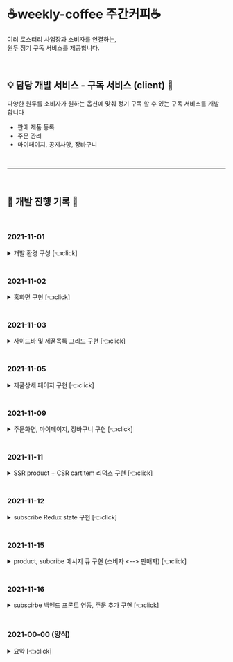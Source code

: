 # ☕weekly-coffee 주간커피☕

여러 로스터리 사업장과 소비자를 연결하는, <br>
원두 정기 구독 서비스를 제공합니다.

<br>

## 💡 담당 개발 서비스 - 구독 서비스 (client) 👤

다양한 원두를 소비자가 원하는 옵션에 맞춰 정기 구독 할 수 있는 구독 서비스를 개발 합니다

- 판매 제품 등록
- 주문 관리
- 마이페이지, 공지사항, 장바구니

<br>

---

<br>

## 🎯 개발 진행 기록 👀

<br>

### 2021-11-01

<details>
<summary>개발 환경 구성 [👈click]</summary>

### **개발 환경 구성**

1. 프로젝트용 Github repository 생성
2. Next.js 설치 및 라이브러리 설치
3. STS Spring boot 프로젝트 생성

</details>

<br>

### 2021-11-02

<details>
<summary>홈화면 구현 [👈click]</summary>

## Front-end

<br>

> - Github commit
>   <br> https://github.com/happyjane210/weekly-coffee/commit/2d869f888b360022bca2dc52e0388d68fbc5d019<br>
> - Develop Issue <br> https://www.notion.so/2021-11-02-cdee37cf621a44ecb3fbc22d1c52a294 <br>

<br>

### 진행 내용

- Next.js 코드 구조와 방식을 익혔습니다.
- 네비게이션바 , 로고 , 메인페이지 등 프론트 개발 기본 구조를 구현했습니다.
  <br>
  <br>

![화면 캡처 2021-11-03 014137](https://user-images.githubusercontent.com/87756895/139917351-34a1abc6-6792-4c9a-a8a5-cb083c86379a.png)
[](url)[](url)

<br>

### 참고 자료

- https://www.koke.kr/
- https://fritz.co.kr/
- https://imagecolorpicker.com/

<br>

---

</details>

<br>

### 2021-11-03

<details>
<summary>사이드바 및 제품목록 그리드 구현 [👈click]</summary>

## Front-end

<br>

> - Github commit
>   <br> https://github.com/happyjane210/weekly-coffee/commit/1912320b8a43f501b10bc21c8cd2af977acd5abb
> - Develop Issue
>   <br> https://www.notion.so/2021-11-03-d56fcedf92d142f9b61657e95a4ce045 <br>

<br>

### 진행 내용

- 왼편 사이드바를 구현했습니다.
- 각 컴포넌트에 import 했던 상단 nav바를 app.tsx 한 곳에 추가해 전역으로 적용되도록 변경하였습니다.
- 상품목록 (products)를 구현했습니다.
  - 그리드 구현 구현을 위해 화장품 오픈 API를 사용해서 제품 목록을 구현했습니다.
  - Next.js 에서 SSR(ServerSideRendering) 방식을 통해 오픈 API 데이터를 화면으로 가져오는 방법을 익혔습니다

<br>

![화면 캡처 2021-11-03 235558](https://user-images.githubusercontent.com/87756895/140133143-77eb0403-0e7e-4c0f-8215-12eb1ff721a1.png)

<br>

### 참고 자료

- <http://makeup-api.herokuapp.com/api/v1/products.json?brand=dior>

<br>

---

</details>

<br>

### 2021-11-05

<details>
<summary> 제품상세 페이지 구현 [👈click]</summary>

## Front-end

<br>

> - Github commit
>   <br> https://github.com/happyjane210/weekly-coffee/commit/d59686d52a778f1a1d31999c35849189d74fb3b9

<br>

- Server Side Rendering 방식으로 api의 id값을 받아 제품 상세페이지로 이동하는 화면을 구현했습니다.
- Order Detail 옵션 선택 창 구현 중입니다.

<br>

![화면 캡처 2021-11-07 220058](https://user-images.githubusercontent.com/87756895/140647230-6c40755c-c518-49bd-89f8-a905324177ad.png)

<br>

---

</details>

<br>

### 2021-11-09

<details>
<summary> 주문화면, 마이페이지, 장바구니 구현 [👈click]</summary>

## Front-end

<br>

> - Github commit
>   <br> https://github.com/happyjane210/weekly-coffee/commit/372552606e609ff9e9b0f6bb10973567eade4682
> - Develop Issue
>   <br> https://www.notion.so/Form-input-form-block-button-ca32c5d35b0941bbb7bdd2a762b3d526

<br>

- 장바구니 | 우측 추천제품 그리드 구현, 기타 정렬 및 버튼과 링크 구현
- 주문화면 | 좌측 각 input 과 우측 주문정보 (옵션) 등이 있는 카드 구현, 결제정보 테이블 구현
  - 결제하기 버튼 누르면 주문정보 백엔드로 보내주고 마이페이지로 이동하는 기능 구현 해야함
- 마이페이지 | 테이블에 마우스 올리면 호버 처리, 테이블 행 하나 클릭 시 각 주문의 상세페이지로 넘어가야함 (주문 상세 구현 예정), 오른편에 추천제품 SSR으로 불러오기 구현해야함

<br>

## 장바구니

![화면 캡처 2021-11-09 233559](https://user-images.githubusercontent.com/87756895/140948667-01ea2567-a9bb-4b26-9406-3357808075db.png)

<br>

## 주문화면

![화면 캡처 2021-11-09 233517](https://user-images.githubusercontent.com/87756895/140948265-2292d0f2-52f5-4409-86ff-113f6c9e5bb3.png)

<br>

## 마이페이지

![화면 캡처 2021-11-09 233436](https://user-images.githubusercontent.com/87756895/140948459-9b1ddccd-e032-4fbe-b5c7-0b9963ebf553.png)

<br>

### 참고 자료

- <https://fritz.co.kr/order/orderform.html?basket_type=all_buy&delvtype=A>

<br>

---

</details>

<br>

### 2021-11-11

<details>
<summary> SSR product + CSR cartItem 리덕스 구현 [👈click]</summary>

## Front-end

<br>

> - Github commit
>   <br> https://github.com/happyjane210/weekly-coffee/commit/c69e1c5fad51c95df538ba238c15643ed24a3018
> - Develop issue
>   <br> https://www.notion.so/SSR-CSR-state-9877dc1b6f744104b874cedac1497a08

<br>

- product는 serversideRender 인데 내가 입력하는 cartItem input 은 클라이언트사이드 라서 이 두개를 어떻게 묶어서 cartItem state로 보내야 할지 고민이 많았다.
- 어려움을 겪었지만 결론은 가능했던 것이었다.
- 왼쪽이 SSR로 불러온 제품정보, 오른쪽이 CSR input 으로 입력하는 옵션선택 정보

<br>

![화면 캡처 2021-11-13 164539](https://user-images.githubusercontent.com/87756895/141610626-4e0b38bc-beb4-43ce-a6a3-4c14d8d72a19.png)

<br>

---

</details>

<br>

### 2021-11-12

<details>
<summary> subscribe Redux state 구현 [👈click]</summary>

## Front-end

<br>

> - Github commit
>   <br> https://github.com/happyjane210/weekly-coffee/commit/1cb0437237eb7cd4cc5fc982e7396e18d6e9daca
> - Develop Issue
>   <br> https://www.notion.so/state-f1ace38024fc48219689ed4a8589d44f

<br>

- subscribe state를 cartItem 에서 넘어온 정보와 입력한 자료를 함께 묶어서 보내줘야 했다.
  - subscribe state 내부에 cartItem을 배열로 보내는데 어려움이 있었다

<br>

- state 에 배열 넣는 방법

![화면 캡처 2021-11-13 033655](https://user-images.githubusercontent.com/87756895/141646439-ce559d86-3847-43d1-a303-3de5016422e5.png)

<br>

- console에 찍힌 subsItem 모습

![화면 캡처 2021-11-13 033519](https://user-images.githubusercontent.com/87756895/141646555-ffdec5b9-a322-4bf6-81be-ecdc51893bf5.png)

<br>

- state에 추가된 모습

![화면 캡처 2021-11-13 031959](https://user-images.githubusercontent.com/87756895/141646619-f1b032e2-9e9c-4cfa-8915-f7a6beac5728.png)

<br>

---

</details>

<br>

### 2021-11-15

<details>
<summary>product, subcribe 메시지 큐 구현 (소비자 <--> 판매자) [👈click]</summary>

## Front-end && Back-end

<br>

> - Github commit
>   <br>
>   Front-end
>   <br> https://github.com/happyjane210/weekly-coffee/commit/f8c59e91d2db312433c8225a46f7387091c87e13 <br>
>   Back-end
>   <br> https://github.com/happyjane210/weekly-coffee/commit/87400d99d4bd688655482b4590b0e48c4660c6e0
> - Develop Issue
>   <br> https://www.notion.so/subscribe-8011c25da3074d8287139ff683876197

<br>

- 판매자 → 소비자 product 데이터를 rabbit 메시지 큐로 받아오기 구현
- 소비자 → 판매자 subscribe (결제) 데이터를 rabbit 메시지 큐로 받아오기 구현
- subscribe는 백엔드까지 구현 완료 하였고, 프론트와 연결 하기 위해서 Redux-saga 와 api 를 구현할 예정이다.
- 백엔드를 구현하면서 가장 신경 썼던 부분은 내 프론트와 백엔드 필드명과 타입, 그리고 메시지 큐 받는 쪽의 필드명과 타입이 일치해야 해서 그 부분을 맞추려고 노력했다.
- product로 백엔드와 프론트를 연결하는 과정에서 프론트 api, redux-saga, slice , 백엔드 service, controller를 구현하는 순서를 익혔다.

<br>

- postman 에서 소비자 → 판매자 쪽으로 주문을 보낸다.

![화면 캡처 2021-11-16 002128](https://user-images.githubusercontent.com/87756895/141886064-3bf0d4b2-43a9-440a-8f6d-4f96196d9db2.png)

<br>

- 메시지 큐를 판매자 측에 주문이 이렇게 실시간으로 뜬다.

![화면 캡처 2021-11-16 003601](https://user-images.githubusercontent.com/87756895/141886207-115f93fb-71eb-4163-bbb9-6fec70131a58.png)

![화면 캡처 2021-11-16 003641](https://user-images.githubusercontent.com/87756895/141886270-2b4f6323-8cff-46d7-9cfe-305b20ff1fab.png)

<br>

- PostgresQL 에서도 조회가 된다. 판매 상품 데이터와 주문 데이터

![화면 캡처 2021-11-16 004406](https://user-images.githubusercontent.com/87756895/141886393-a3963591-1a1a-4367-8fab-c778329e1f72.png)

<br>

![화면 캡처 2021-11-16 004608](https://user-images.githubusercontent.com/87756895/141886423-9a32f88f-83c5-45f0-9bb5-64abd041c2db.png)

<br>

- 내 쪽에서 SSR으로 불러온 판매 목록

![화면 캡처 2021-11-16 011240](https://user-images.githubusercontent.com/87756895/141886495-e6b1c773-b9d6-467e-b458-4a34c47ba3b8.png)

<br>

---

</details>

<br>

### 2021-11-16

<details>
<summary>subscirbe 백엔드 프론트 연동, 주문 추가 구현 [👈click]</summary>

## Front-end && Back-end

<br>

> - Github commit
>   <br> https://github.com/happyjane210/weekly-coffee/commit/d16d1a8c19743fc945f082ceca1b584d621f31ff
> - Develop Issue
>   <br> https://www.notion.so/e7b0af95bd5748cea4de5c81bd8b2787

<br>

- subscribe 백엔드 구현 후 프론트에서 subscirbe redux-saga , api 를 통해 백엔드와 연동을 구현했다.
- 첫 홈페이지에서 slice 의 initial state 데이터로 넣어 놓은 데이터를 localhost 서버 SSR 으로 교체했다.

<br>

- 화면에서 넣은 주문이 local 서버로 잘 들어가는 모습

![화면 캡처 2021-11-16 164821](https://user-images.githubusercontent.com/87756895/142095523-7d4112e3-40c6-45e3-93d0-78ea5a2de92c.png)

<br>

---

</details>

<br>

### 2021-00-00 (양식)

<details>
<summary> 요약 [👈click]</summary>

## Front-end / Back-end

<br>

> - Github commit
>   <br>
>   URL
> - Develop Issue
>   <br>
>   URL
>   <br>

<br>

-
-

<br>

사진 / 참고자료

<br>

---

</details>
